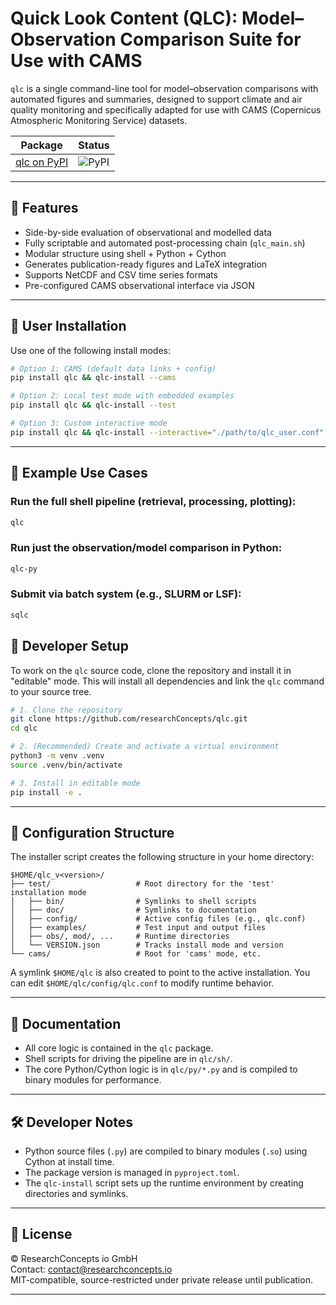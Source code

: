 # Quick Look Content (QLC): Model–Observation Comparison Suite for Use with CAMS

`qlc` is a single command-line tool for model–observation comparisons with automated figures and summaries,
designed to support climate and air quality monitoring and specifically adapted for use with CAMS (Copernicus Atmospheric Monitoring Service) datasets.

| Package | Status |
|---------|--------|
| [qlc on PyPI](https://pypi.org/project/qlc/) | ![PyPI](https://img.shields.io/pypi/v/qlc?color=blue) |

---

## 🚀 Features

- Side-by-side evaluation of observational and modelled data
- Fully scriptable and automated post-processing chain (`qlc_main.sh`)
- Modular structure using shell + Python + Cython
- Generates publication-ready figures and LaTeX integration
- Supports NetCDF and CSV time series formats
- Pre-configured CAMS observational interface via JSON

---

## 🧩 User Installation

Use one of the following install modes:

```bash
# Option 1: CAMS (default data links + config)
pip install qlc && qlc-install --cams

# Option 2: Local test mode with embedded examples
pip install qlc && qlc-install --test

# Option 3: Custom interactive mode
pip install qlc && qlc-install --interactive="./path/to/qlc_user.conf"
```

---

## 🧪 Example Use Cases

### Run the full shell pipeline (retrieval, processing, plotting):
```bash
qlc
```

### Run just the observation/model comparison in Python:
```bash
qlc-py
```

### Submit via batch system (e.g., SLURM or LSF):
```bash
sqlc
```

## 🔧 Developer Setup

To work on the `qlc` source code, clone the repository and install it in "editable" mode. This will install all dependencies and link the `qlc` command to your source tree.

```bash
# 1. Clone the repository
git clone https://github.com/researchConcepts/qlc.git
cd qlc

# 2. (Recommended) Create and activate a virtual environment
python3 -m venv .venv
source .venv/bin/activate

# 3. Install in editable mode
pip install -e .
```

---

## 🔧 Configuration Structure

The installer script creates the following structure in your home directory:
```
$HOME/qlc_v<version>/
├── test/                   # Root directory for the 'test' installation mode
│   ├── bin/                # Symlinks to shell scripts
│   ├── doc/                # Symlinks to documentation
│   ├── config/             # Active config files (e.g., qlc.conf)
│   ├── examples/           # Test input and output files
│   ├── obs/, mod/, ...     # Runtime directories
│   └── VERSION.json        # Tracks install mode and version
└── cams/                   # Root for 'cams' mode, etc.
```
A symlink `$HOME/qlc` is also created to point to the active installation. You can edit `$HOME/qlc/config/qlc.conf` to modify runtime behavior.

---

## 📄 Documentation

- All core logic is contained in the `qlc` package.
- Shell scripts for driving the pipeline are in `qlc/sh/`.
- The core Python/Cython logic is in `qlc/py/*.py` and is compiled to binary modules for performance.

---

## 🛠 Developer Notes

- Python source files (`.py`) are compiled to binary modules (`.so`) using Cython at install time.
- The package version is managed in `pyproject.toml`.
- The `qlc-install` script sets up the runtime environment by creating directories and symlinks.

---

## 🔗 License

© ResearchConcepts io GmbH  
Contact: [contact@researchconcepts.io](mailto:contact@researchconcepts.io)  
MIT-compatible, source-restricted under private release until publication.

---